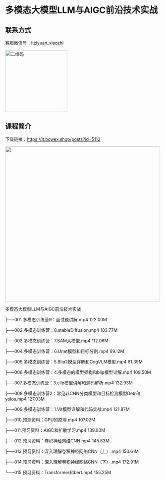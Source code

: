 # 多模态大模型LLM与AIGC前沿技术实战

## 联系方式

客服微信号：itziyuan_xiaozhi

<img src="https://ziyuanyun.oss-cn-guangzhou.aliyuncs.com/common/20240614073449/666b82192834a.jpg" width="200" height="200" alt="二维码">

## 课程简介

下载链接：https://it.bcwex.shop/posts?id=5112

<img src="https://ziyuanyun.oss-cn-guangzhou.aliyuncs.com/yun/20241201155632/674c16b07f172.jpg" width="500" alt="">

  多模态大模型LLM与AIGC前沿技术实战



 ├──001.多模态训练营9：面试题讲解.mp4 122.00M

 ├──002.多模态训练营：8.stableDiffusion.mp4 103.77M

 ├──003.多模态训练营：7.SAM大模型.mp4 112.06M

 ├──004.多模态训练营：6.Unet模型和目标分割.mp4 69.12M

 ├──005.多模态训练营：5.Blip2模型详解和CogVLM模型.mp4 61.39M

 ├──006.多模态训练营：4.多模态的模型架构和blip模型详解.mp4 109.50M

 ├──007.多模态训练营：3.clip模型讲解和源码解析.mp4 132.93M

 ├──008.多模态训练营2：常见非CNN分类模型和目标检测模型Detr和yolos.mp4 127.03M

 ├──009.多模态训练营：1.Vit模型详解和代码实战.mp4 121.87M

 ├──010.预测资料：GPU的原理.mp4 107.02M

 ├──011.预习资料：AIGC和扩散学习.mp4 139.93M

 ├──012.预习资料：卷积神经网络CNN.mp4 145.83M

 ├──013.预习资料：深入理解卷积神经网络CNN（上）.mp4 150.61M

 ├──014.预习资料：深入理解卷积神经网络CNN（下）.mp4 172.91M

 └──015.预习资料：Transformer和bert.mp4 155.25M

  
